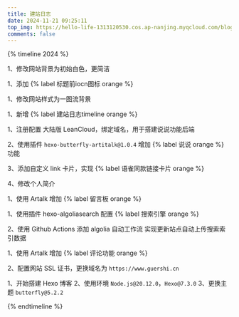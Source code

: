 ```yaml
---
title: 建站日志
date: 2024-11-21 09:25:11
top_img: https://hello-life-1313120530.cos.ap-nanjing.myqcloud.com/blog/timeline_img.png
comments: false
---
```


{% timeline 2024 %}

<!-- timeline 12-09 -->

1、修改网站背景为初始白色，更简洁

<!-- endtimeline -->

<!-- timeline 12-02 -->

1、添加 {% label 标题前iocn图标 orange %}

<!-- endtimeline -->

<!-- timeline 12-01 -->

1、修改网站样式为一图流背景

<!-- endtimeline -->

<!-- timeline 11-21 -->

1、新增 {% label 建站日志timeline orange %}

<!-- endtimeline -->

<!-- timeline 11-20 -->

1、注册配置 大陆版 LeanCloud，绑定域名，用于搭建说说功能后端

2、使用插件 `hexo-butterfly-artitalk@1.0.4` 增加 {% label 说说 orange %} 功能

3、添加自定义 link 卡片，实现 {% label 语雀同款链接卡片 orange %}

4、修改个人简介

<!-- endtimeline -->

<!-- timeline 11-18 -->

1、使用 Artalk 增加 {% label 留言板 orange %}

<!-- endtimeline -->

<!-- timeline 11-17 -->

1、使用插件 hexo-algoliasearch 配置 {% label 搜索引擎 orange %}

2、使用 Github Actions 添加  algolia 自动工作流 实现更新站点自动上传搜索索引数据

<!-- endtimeline -->

<!-- timeline 11-16 -->

1、使用 Artalk 增加 {% label 评论功能 orange %}

2、配置网站 SSL 证书，更换域名为 `https://www.guershi.cn`

<!-- endtimeline -->

<!-- timeline 11-15 -->

1、开始搭建 Hexo 博客
2、使用环境 `Node.js@20.12.0`，`Hexo@7.3.0`
3、更换主题 `butterfly@5.2.2`
<!-- endtimeline -->

{% endtimeline %}
